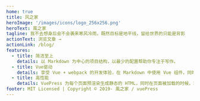 ```yaml
---
home: true
title: 风之家
heroImage: '/images/icons/logo_256x256.png'
heroText: 風之家
tagline: 我不去想身后会不会袭来寒风冷雨，既然目标是地平线，留给世界的只能是背影
actionText: 浏览文章 →
actionLink: /blog/
features:
  - title: 简洁至上
    details: 以 Markdown 为中心的项目结构，以最少的配置帮助你专注于写作。
  - title: Vue驱动
    details: 享受 Vue + webpack 的开发体验，在 Markdown 中使用 Vue 组件，同时可以使用 Vue 来开发自定义主题。
  - title: 高性能
    details: VuePress 为每个页面预渲染生成静态的 HTML，同时在页面被加载的时候，将作为 SPA 运行。
footer: MIT Licensed | Copyright © 2019- 風之家 / vuePress 
---
```

